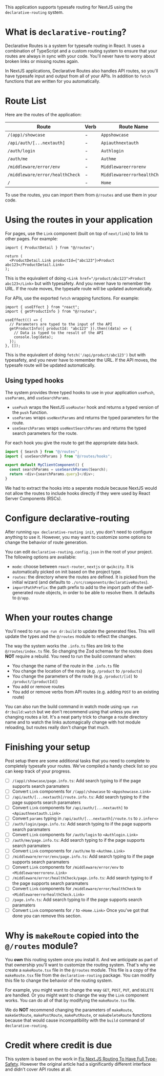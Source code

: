 This application supports typesafe routing for NextJS using the `declarative-routing` system.

# What is `declarative-routing`?

Declarative Routes is a system for typesafe routing in React. It uses a combination of TypeScript and a custom routing system to ensure that your routes are always in sync with your code. You'll never have to worry about broken links or missing routes again.

In NextJS applications, Declarative Routes also handles API routes, so you'll have typesafe input and output from all of your APIs. In addition to `fetch` functions that are written for you automatically.

# Route List

Here are the routes of the application:

| Route                           | Verb | Route Name                   | Using It                            |
| ------------------------------- | ---- | ---------------------------- | ----------------------------------- |
| `/(app)/showcase`               | -    | `Appshowcase`                | `<Appshowcase.Link>`                |
| `/api/auth/[...nextauth]`       | -    | `Apiauthnextauth`            | `<Apiauthnextauth.Link>`            |
| `/auth/login`                   | -    | `Authlogin`                  | `<Authlogin.Link>`                  |
| `/auth/me`                      | -    | `Authme`                     | `<Authme.Link>`                     |
| `/middleware/error/env`         | -    | `Middlewareerrorenv`         | `<Middlewareerrorenv.Link>`         |
| `/middleware/error/healthCheck` | -    | `MiddlewareerrorhealthCheck` | `<MiddlewareerrorhealthCheck.Link>` |
| `/`                             | -    | `Home`                       | `<Home.Link>`                       |

To use the routes, you can import them from `@/routes` and use them in your code.

# Using the routes in your application

For pages, use the `Link` component (built on top of `next/link`) to link to other pages. For example:

```tsx
import { ProductDetail } from "@/routes";

return (
  <ProductDetail.Link productId={"abc123"}>Product abc123</ProductDetail.Link>
);
```

This is the equivalent of doing `<Link href="/product/abc123">Product abc123</Link>` but with typesafety. And you never have to remember the URL. If the route moves, the typesafe route will be updated automatically.

For APIs, use the exported `fetch` wrapping functions. For example:

```tsx
import { useEffect } from "react";
import { getProductInfo } from "@/routes";

useEffect(() => {
  // Parameters are typed to the input of the API
  getProductInfo({ productId: "abc123" }).then((data) => {
    // Data is typed to the result of the API
    console.log(data);
  });
}, []);
```

This is the equivalent of doing `fetch('/api/product/abc123')` but with typesafety, and you never have to remember the URL. If the API moves, the typesafe route will be updated automatically.

## Using typed hooks

The system provides three typed hooks to use in your application `usePush`, `useParams`, and `useSearchParams`.

- `usePush` wraps the NextJS `useRouter` hook and returns a typed version of the `push` function.
- `useParams` wraps `useNextParams` and returns the typed parameters for the route.
- `useSearchParams` wraps `useNextSearchParams` and returns the typed search parameters for the route.

For each hook you give the route to get the appropriate data back.

```ts
import { Search } from "@/routes";
import { useSearchParams } from "@/routes/hooks";

export default MyClientComponent() {
  const searchParams = useSearchParams(Search);
  return <div>{searchParams.query}</div>;
}
```

We had to extract the hooks into a seperate module because NextJS would not allow the routes to include hooks directly if
they were used by React Server Components (RSCs).

# Configure declarative-routing

After running `npx declarative-routing init`, you don't need to configure anything to use it.
However, you may want to customize some options to change the behavior of route generation.

You can edit `declarative-routing.config.json` in the root of your project. The following options are available:

- `mode`: choose between `react-router`, `nextjs` or `qwikcity`. It is automatically picked on init based on the project type.
- `routes`: the directory where the routes are defined. It is picked from the initial wizard (and defaults to `./src/components/declarativeRoutes`).
- `importPathPrefix`: the path prefix to add to the import path of the self-generated route objects, in order to be able to resolve them. It defaults to `@/app`.

# When your routes change

You'll need to run `npm run dr:build` to update the generated files. This will update the types and the `@/routes` module to reflect the changes.

The way the system works the `.info.ts` files are link to the `@/routes/index.ts` file. So changing the Zod schemas for the routes does **NOT** require a rebuild. You need to run the build command when:

- You change the name of the route in the `.info.ts` file
- You change the location of the route (e.g. `/product` to `/products`)
- You change the parameters of the route (e.g. `/product/[id]` to `/product/[productId]`)
- You add or remove routes
- You add or remove verbs from API routes (e.g. adding `POST` to an existing route)

You can also run the build command in watch mode using `npm run dr:build:watch` but we don't recommend using that unless you are changing routes a lot. It's a neat party trick to change a route directory name and to watch the links automagically change with hot module reloading, but routes really don't change that much.

# Finishing your setup

Post setup there are some additional tasks that you need to complete to completely typesafe your routes. We've compiled a handy check list so you can keep track of your progress.

- [ ] `/(app)/showcase/page.info.ts`: Add search typing to if the page supports search paramaters
- [ ] Convert `Link` components for `/(app)/showcase` to `<Appshowcase.Link>`
- [ ] `/api/auth/[...nextauth]/route.info.ts`: Add search typing to if the page supports search paramaters
- [ ] Convert `Link` components for `/api/auth/[...nextauth]` to `<Apiauthnextauth.Link>`
- [ ] Convert `params` typing in `/api/auth/[...nextauth]/route.ts` to `z.infer<>`
- [ ] `/auth/login/page.info.ts`: Add search typing to if the page supports search paramaters
- [ ] Convert `Link` components for `/auth/login` to `<Authlogin.Link>`
- [ ] `/auth/me/page.info.ts`: Add search typing to if the page supports search paramaters
- [ ] Convert `Link` components for `/auth/me` to `<Authme.Link>`
- [ ] `/middleware/error/env/page.info.ts`: Add search typing to if the page supports search paramaters
- [ ] Convert `Link` components for `/middleware/error/env` to `<Middlewareerrorenv.Link>`
- [ ] `/middleware/error/healthCheck/page.info.ts`: Add search typing to if the page supports search paramaters
- [ ] Convert `Link` components for `/middleware/error/healthCheck` to `<MiddlewareerrorhealthCheck.Link>`
- [ ] `/page.info.ts`: Add search typing to if the page supports search paramaters
- [ ] Convert `Link` components for `/` to `<Home.Link>`
      Once you've got that done you can remove this section.

# Why is `makeRoute` copied into the `@/routes` module?

You **own** this routing system once you install it. And we anticipate as part of that ownership you'll want to customize the routing system. That's why we create a `makeRoute.tsx` file in the `@/routes` module. This file is a copy of the `makeRoute.tsx` file from the `declarative-routing` package. You can modify this file to change the behavior of the routing system.

For example, you might want to change the way `GET`, `POST`, `PUT`, and `DELETE` are handled. Or you might want to change the way the `Link` component works. You can do all of that by modifying the `makeRoute.tsx` file.

We do **NOT** recommend changing the parameters of `makeRoute`, `makeGetRoute`, `makePostRoute`, `makePutRoute`, or `makeDeleteRoute` functions because that would cause incompatibility with the `build` command of `declarative-routing`.

# Credit where credit is due

This system is based on the work in [Fix Next.JS Routing To Have Full Type-Safety](https://www.flightcontrol.dev/blog/fix-nextjs-routing-to-have-full-type-safety). However the original article had a significantly different interface and didn't cover API routes at all.
